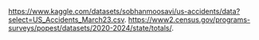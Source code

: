 https://www.kaggle.com/datasets/sobhanmoosavi/us-accidents/data?select=US_Accidents_March23.csv. 
https://www2.census.gov/programs-surveys/popest/datasets/2020-2024/state/totals/. 
